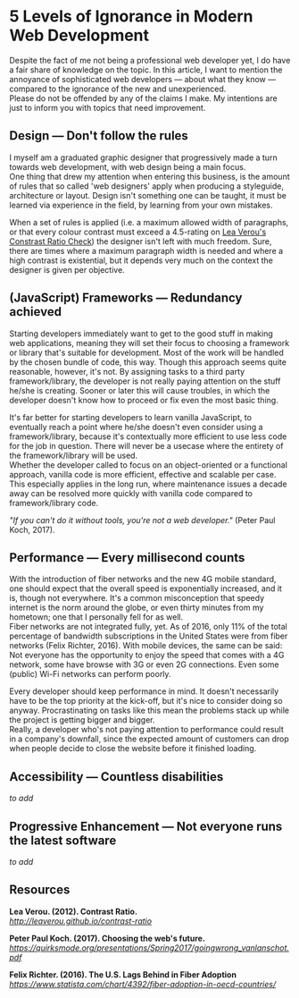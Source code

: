 # 5 Levels of Ignorance in Modern Web Development
Despite the fact of me not being a professional web developer yet, I do have a fair share of knowledge on the topic. In this article, I want to mention the annoyance of sophisticated web developers — about what they know — compared to the ignorance of the new and unexperienced.  
Please do not be offended by any of the claims I make. My intentions are just to inform you with topics that need improvement.

## Design — Don't follow the rules
I myself am a graduated graphic designer that progressively made a turn towards web development, with web design being a main focus.  
One thing that drew my attention when entering this business, is the amount of rules that so called 'web designers' apply when producing a styleguide, architecture or layout. Design isn't something one can be taught, it must be learned via experience in the field, by learning from your own mistakes.

When a set of rules is applied (i.e. a maximum allowed width of paragraphs, or that every colour contrast must exceed a 4.5-rating on [Lea Verou's Constrast Ratio Check](http://leaverou.github.io/contrast-ratio/)) the designer isn't left with much freedom. Sure, there are times where a maximum paragraph width is needed and where a high contrast is existential, but it depends very much on the context the designer is given per objective.

## (JavaScript) Frameworks — Redundancy achieved 
Starting developers immediately want to get to the good stuff in making web applications, meaning they will set their focus to choosing a framework or library that's suitable for development. Most of the work will be handled by the chosen bundle of code, this way. Though this approach seems quite reasonable, however, it's not. By assigning tasks to a third party framework/library, the developer is not really paying attention on the stuff he/she is creating. Sooner or later this will cause troubles, in which the developer doesn't know how to proceed or fix even the most basic thing.

It's far better for starting developers to learn vanilla JavaScript, to eventually reach a point where he/she doesn't even consider using a framework/library, because it's contextually more efficient to use less code for the job in question. There will never be a usecase where the entirety of the framework/library will be used.  
Whether the developer called to focus on an object-oriented or a functional approach, vanilla code is more efficient, effective and scalable per case. This especially applies in the long run, where maintenance issues a decade away can be resolved more quickly with vanilla code compared to framework/library code.

*"If you can't do it without tools, you're not a web developer."* (Peter Paul Koch, 2017).

## Performance — Every millisecond counts
With the introduction of fiber networks and the new 4G mobile standard, one should expect that the overall speed is exponentially increased, and it is, though not everywhere. It's a common misconception that speedy internet is the norm around the globe, or even thirty minutes from my hometown; one that I personally fell for as well.  
Fiber networks are not integrated fully, yet. As of 2016, only 11% of the total percentage of bandwidth subscriptions in the United States were from fiber networks (Felix Richter, 2016). With mobile devices, the same can be said: Not everyone has the opportunity to enjoy the speed that comes with a 4G network, some have browse with 3G or even 2G connections. Even some (public) Wi-Fi networks can perform poorly.

Every developer should keep performance in mind. It doesn't necessarily have to be the top priority at the kick-off, but it's nice to consider doing so anyway. Procrastinating on tasks like this mean the problems stack up while the project is getting bigger and bigger.  
Really, a developer who's not paying attention to performance could result in a company's downfall, since the expected amount of customers can drop when people decide to close the website before it finished loading.

## Accessibility — Countless disabilities
*to add*

## Progressive Enhancement — Not everyone runs the latest software 
*to add*

## Resources
**Lea Verou. (2012). Contrast Ratio.**  
*http://leaverou.github.io/contrast-ratio*

**Peter Paul Koch. (2017). Choosing the web's future.**  
*https://quirksmode.org/presentations/Spring2017/goingwrong_vanlanschot.pdf*

**Felix Richter. (2016). The U.S. Lags Behind in Fiber Adoption**  
*https://www.statista.com/chart/4392/fiber-adoption-in-oecd-countries/*
